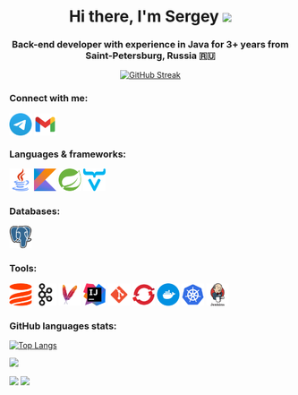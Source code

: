 <h1 align="center">Hi there, I'm Sergey 
<img src="https://github.com/blackcater/blackcater/raw/main/images/Hi.gif" height="32"/></h1>
<h3 align="center">Back-end developer with experience in Java for 3+ years from Saint-Petersburg, Russia  🇷🇺 </h3>
<div align="center">
  
  [![GitHub Streak](http://github-readme-streak-stats.herokuapp.com?user=sergey-tatarinov-dev&date_format=M%20j%5B%2C%20Y%5D&currStreakNum=DD2727)](https://git.io/streak-stats)

</div>

### Connect with me:
<p align="left">
<a href="https://t.me/sergey_tatarinov" target="blank"><img align="center" src="https://raw.githubusercontent.com/sergey-tatarinov-dev/sergey-tatarinov-dev/main/icons/telegram.svg" alt="sergey_tatarinov" height="40" width="40"/></a>
<a href="mailto:serhii.tatarinov@gmail.com" target="blank"><img align="center" src="https://raw.githubusercontent.com/sergey-tatarinov-dev/sergey-tatarinov-dev/main/icons/gmail.svg" alt="serhii.tatarinov@gmail.com" height="40" width="40"/></a>
</p>

### Languages & frameworks:
<p align="left"> 
<a href="https://www.java.com/" target="_blank" rel="noreferrer"><img src="https://raw.githubusercontent.com/sergey-tatarinov-dev/sergey-tatarinov-dev/main/icons/java.svg" alt="Java" width="40" height="40"/></a> 
<a href="https://kotlinlang.org/" target="_blank" rel="noreferrer"><img src="https://raw.githubusercontent.com/sergey-tatarinov-dev/sergey-tatarinov-dev/main/icons/kotlin.svg" alt="Kotlin" width="40" height="40"/></a>
<a href="https://spring.io/" target="_blank" rel="noreferrer"><img src="https://raw.githubusercontent.com/sergey-tatarinov-dev/sergey-tatarinov-dev/main/icons/spring.svg" alt="Spring Framework" width="40" height="40"/></a> 
<a href="https://vaadin.com/" target="_blank" rel="noreferrer"><img src="https://raw.githubusercontent.com/sergey-tatarinov-dev/sergey-tatarinov-dev/main/icons/vaadin.svg" alt="Vaadin" width="40" height="40"/></a>
</p>

### Databases:
<p align="left">
<a href="https://www.postgresql.org/" target="_blank" rel="noreferrer"><img src="https://raw.githubusercontent.com/sergey-tatarinov-dev/sergey-tatarinov-dev/main/icons/postgresql.svg" alt="PostgreSQL" width="40" height="40"/></a>
</p>

### Tools:
<p align="left">
<a href="https://liquibase.org/" target="_blank" rel="noreferrer"><img src="https://raw.githubusercontent.com/sergey-tatarinov-dev/sergey-tatarinov-dev/main/icons/liquibase.svg" alt="Liquibase" width="40" height="40"/></a> 
<a href="https://kafka.apache.org/" target="_blank" rel="noreferrer"><img src="https://raw.githubusercontent.com/sergey-tatarinov-dev/sergey-tatarinov-dev/main/icons/kafka.svg" alt="Apache Kafka" width="40" height="40"/></a> 
<a href="https://maven.apache.org/" target="_blank" rel="noreferrer"><img src="https://raw.githubusercontent.com/sergey-tatarinov-dev/sergey-tatarinov-dev/main/icons/maven.svg" alt="Apache Maven" width="40" height="40"/></a> 
<a href="https://www.jetbrains.com/idea/" target="_blank" rel="noreferrer"><img src="https://raw.githubusercontent.com/sergey-tatarinov-dev/sergey-tatarinov-dev/main/icons/intellij-idea.svg" alt="IntelliJ Idea" width="40" height="40"/></a> 
<a href="https://gitscm.com/" target="_blank" rel="noreferrer"><img src="https://raw.githubusercontent.com/sergey-tatarinov-dev/sergey-tatarinov-dev/main/icons/git.svg" alt="git" width="40" height="40"/></a> 
<a href="https://www.redhat.com/en/technologies/cloud-computing/openshift" target="_blank" rel="noreferrer"><img src="https://raw.githubusercontent.com/sergey-tatarinov-dev/sergey-tatarinov-dev/main/icons/openshift.svg" alt="OpenShift" width="40" height="40"/></a> 
<a href="https://www.docker.com/" target="_blank" rel="noreferrer"><img src="https://raw.githubusercontent.com/sergey-tatarinov-dev/sergey-tatarinov-dev/main/icons/docker.svg" alt="Docker" width="40" height="40"/></a> 
<a href="https://www.kubernetes.io/" target="_blank" rel="noreferrer"><img src="https://raw.githubusercontent.com/sergey-tatarinov-dev/sergey-tatarinov-dev/main/icons/kubernetes.svg" alt="Kubernetes" width="40" height="40"/></a> 
<a href="https://www.jenkins.io" target="_blank" rel="noreferrer"><img src="https://raw.githubusercontent.com/sergey-tatarinov-dev/sergey-tatarinov-dev/main/icons/jenkins.svg" alt="Jenkins" width="40" height="40"/></a> 
</p>

### GitHub languages stats:

[![Top Langs](https://github-readme-stats.vercel.app/api/top-langs/?username=sergey-tatarinov-dev&layout=compact)](https://github.com/anuraghazra/github-readme-stats)

![](https://github-profile-summary-cards.vercel.app/api/cards/profile-details?username=sergey-tatarinov-dev&theme=github)

![](https://github-profile-summary-cards.vercel.app/api/cards/stats?username=sergey-tatarinov-dev&theme=github) ![](https://github-profile-summary-cards.vercel.app/api/cards/productive-time?username=sergey-tatarinov-dev&theme=github)
